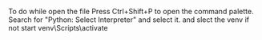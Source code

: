 To do while open the file 
Press Ctrl+Shift+P to open the command palette.
Search for "Python: Select Interpreter" and select it.
and slect the venv 
if not start
venv\Scripts\activate  
